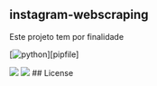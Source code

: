 ## instagram-webscraping
 Este projeto tem por finalidade 

[![python](https://img.shields.io/github/pipenv/locked/python-version/metabolize/rq-dashboard-on-heroku?style=flat-square)][pipfile]


<img src='https://user-images.githubusercontent.com/42920754/82489811-9e606980-9ab8-11ea-93f2-ffed391c5c37.gif'>

<img src='https://user-images.githubusercontent.com/42920754/82492237-3e6bc200-9abc-11ea-8213-ede82c7504db.gif'>
## License
